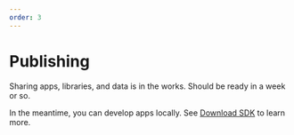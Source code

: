 ```yaml
---
order: 3
---
```


# Publishing

Sharing apps, libraries, and data is in the works.
Should be ready in a week or so.

In the meantime, you can develop apps locally.
See [Download SDK](download-sdk.md#download-sdk) to learn more.


<!-- 
## Apps

To get a sharable link to your app:

1. Open your app in [90s.dev/os/#sys/apps/filer.app.js](/os/#sys/apps/filer.app.js@net/)

2. Click your app to open it

3. Copy the URL, which is always sharable


## Libraries

All `.js` files can be imported with standard `import` statements & expressions.

```ts
// "net/someuser/path/to/lib.js"
export const randomNumber = () => 4

// "usr/hello-world.js"
import { randomNumber } from '/os/fs/net/someuser/path/to/lib.js'
console.log(randomNumber())
```


## Data files

Data files can be access through the [filesystem](../technical/filesystem.md#filesystem):

```ts
const logo: string = await fs.getFile('net/someuser/images/logo.bitmap')
```
-->
